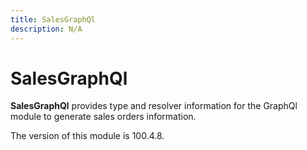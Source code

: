 ```yaml
---
title: SalesGraphQl
description: N/A
---
```


# SalesGraphQl

**SalesGraphQl** provides type and resolver information for the GraphQl module
to generate sales orders information.

<InlineAlert slots="text" />
The version of this module is 100.4.8.
